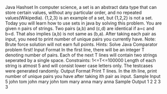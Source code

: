 Java Hashset
In computer science, a set is an abstract data type that can store certain values, without any particular order, 
and no repeated values(Wikipedia). {1,2,3} is an example of a set, but {1,2,2} is not a set. Today you will learn 
how to use sets in java by solving this problem.
You are given n pairs of strings. Two pairs (a,b) and (c,d) are identical if a=c and b=d. That also implies (a,b) 
is not same as (b,a). After taking each pair as input, you need to print number of unique pairs you currently have.
Note: Brute force solution will not earn full points.
Hints: Solve Java Comparator problem first!
Input Format
In the first line, there will be an integer T denoting number of pairs. Each of the next T lines will contain two 
strings seperated by a single space.
Constraints:
1<=T<=100000
Length of each string is atmost 5 and will consist lower case letters only.
The testcases were generated randomly.
Output Format
Print T lines. In the ith line, print number of unique pairs you have after taking ith pair as input.
Sample Input
5
john tom
john mary
john tom
mary anna
mary anna
Sample Output
1
2
2
3
3
